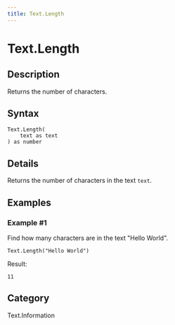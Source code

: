 ```yaml
---
title: Text.Length
---
```


# Text.Length


## Description

Returns the number of characters.


## Syntax

```powerquery
Text.Length(
    text as text
) as number
```


## Details

Returns the number of characters in the text <code>text</code>.


## Examples

### Example #1 
Find how many characters are in the text &#34;Hello World&#34;.
```powerquery
Text.Length("Hello World")
```

Result: 
```powerquery
11
```




## Category
Text.Information

